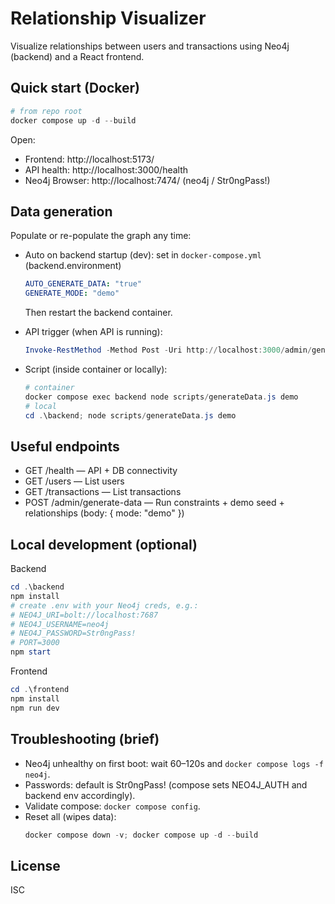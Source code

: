 # Relationship Visualizer

Visualize relationships between users and transactions using Neo4j (backend) and a React frontend.

## Quick start (Docker)

```powershell
# from repo root
docker compose up -d --build
```

Open:

- Frontend: http://localhost:5173/
- API health: http://localhost:3000/health
- Neo4j Browser: http://localhost:7474/ (neo4j / Str0ngPass!)

## Data generation

Populate or re-populate the graph any time:

- Auto on backend startup (dev): set in `docker-compose.yml` (backend.environment)

  ```yaml
  AUTO_GENERATE_DATA: "true"
  GENERATE_MODE: "demo"
  ```

  Then restart the backend container.

- API trigger (when API is running):

  ```powershell
  Invoke-RestMethod -Method Post -Uri http://localhost:3000/admin/generate-data -Body (@{ mode = 'demo' } | ConvertTo-Json) -ContentType 'application/json'
  ```

- Script (inside container or locally):
  ```powershell
  # container
  docker compose exec backend node scripts/generateData.js demo
  # local
  cd .\backend; node scripts/generateData.js demo
  ```

## Useful endpoints

- GET /health — API + DB connectivity
- GET /users — List users
- GET /transactions — List transactions
- POST /admin/generate-data — Run constraints + demo seed + relationships (body: { mode: "demo" })

## Local development (optional)

Backend

```powershell
cd .\backend
npm install
# create .env with your Neo4j creds, e.g.:
# NEO4J_URI=bolt://localhost:7687
# NEO4J_USERNAME=neo4j
# NEO4J_PASSWORD=Str0ngPass!
# PORT=3000
npm start
```

Frontend

```powershell
cd .\frontend
npm install
npm run dev
```

## Troubleshooting (brief)

- Neo4j unhealthy on first boot: wait 60–120s and `docker compose logs -f neo4j`.
- Passwords: default is Str0ngPass! (compose sets NEO4J_AUTH and backend env accordingly).
- Validate compose: `docker compose config`.
- Reset all (wipes data):
  ```powershell
  docker compose down -v; docker compose up -d --build
  ```

## License

ISC

